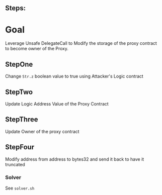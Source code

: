 ## Steps:

# Goal
Leverage Unsafe DelegateCall to Modify the storage of the proxy contract to become owner of the Proxy.

## StepOne
Change `Str.z` boolean value to true using Attacker's Logic contract

## StepTwo
Update Logic Address Value of the Proxy Contract

## StepThree
Update Owner of the proxy contract

## StepFour 
Modify address from address to bytes32 and send it back to have it truncated

### Solver

See `solver.sh`
